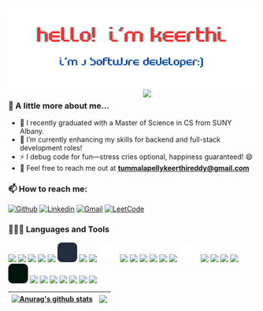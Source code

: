 <img align='center' src="/assets/intro.png"> <br/>
<img align='right' src="https://cdn.dribbble.com/users/4055494/screenshots/15215756/media/d2b66c4ca0192aa26d103448b3d1518b.gif" width="230">
</em></p>

### 👻 A little more about me...

- 📖 I recently graduated with a Master of Science in CS from SUNY Albany.
- 🌱 I’m currently enhancing my skills for backend and full-stack development roles!
- ⚡ I debug code for fun—stress cries optional, happiness guaranteed! 😄
- 🤘 Feel free to reach me out at **tummalapellykeerthireddy@gmail.com**

### 📫 How to reach me:

[![Github](https://img.shields.io/badge/-Github-000?style=flat&logo=Github&logoColor=white)](https://github.com/keerthireddytummalapelly)
[![Linkedin](https://img.shields.io/badge/-LinkedIn-blue?style=flat&logo=Linkedin&logoColor=white)](https://www.linkedin.com/in/keerthi-reddy-tummalapelly/)
[![Gmail](https://img.shields.io/badge/-Gmail-c14438?style=flat&logo=Gmail&logoColor=white)](mailto:tummalapellykeerthireddy@gmail.com)
[![LeetCode](https://img.shields.io/badge/-LeetCode-FFA116?style=flat&logo=LeetCode&logoColor=white)](https://leetcode.com/u/keerthireddy19/)


### 👨🏻‍💻 Languages and Tools <br />
<a href="https://www.python.org/" target="_blank" rel="noopener noreferrer"><img src="https://github.com/onemarc/tech-icons/blob/main/icons/python-light.svg" width="40"></a>
<a href="https://www.java.com/en/" target="_blank" rel="noopener noreferrer"><img src="https://github.com/onemarc/tech-icons/blob/main/icons/java-light.svg" width="40"></a>
<a href="https://devdocs.io/c/" target="_blank" rel="noopener noreferrer"><img src="https://github.com/onemarc/tech-icons/blob/main/icons/c-light.svg" width="40"></a>
<a href="https://www.javascript.com/" target="_blank" rel="noopener noreferrer"><img src="https://github.com/onemarc/tech-icons/blob/main/icons/javascript.svg" width="40"></a>
<a href="https://www.typescriptlang.org/" target="_blank" rel="noopener noreferrer"><img src="https://github.com/onemarc/tech-icons/blob/main/icons/typescript.svg" width="40"></a>
<a href="https://aws.amazon.com/about-aws/?nc2=h_header" target="_blank" rel="noopener noreferrer"><img src="https://github.com/onemarc/tech-icons/blob/main/icons%232/aws.svg" width="40"></a>
<a href="https://azure.microsoft.com/en-us" target="_blank" rel="noopener noreferrer"><img src="https://github.com/onemarc/tech-icons/blob/main/icons/azure-light.svg" width="40"></a>
<a href="https://www.docker.com/" target="_blank" rel="noopener noreferrer"><img src="https://github.com/onemarc/tech-icons/blob/main/icons/docker.svg" width="40"></a>
<a href="https://en.wikipedia.org/wiki/CI/CD" target="_blank" rel="noopener noreferrer"><img src="https://github.com/onemarc/tech-icons/blob/main/icons%232/cicd-light.svg" width="40"></a>
<a href="https://html.com/" target="_blank" rel="noopener noreferrer"><img src="https://github.com/onemarc/tech-icons/blob/main/icons/html.svg" width="40"></a>
<a href="https://www.w3.org/Style/CSS/Overview.en.html" target="_blank" rel="noopener noreferrer"><img src="https://github.com/onemarc/tech-icons/blob/main/icons/css.svg" width="40"></a>
<a href="https://angular.dev/" target="_blank" rel="noopener noreferrer"><img src="https://github.com/onemarc/tech-icons/blob/main/icons/angular.svg" width="40"></a>
<a href="https://react.dev/" target="_blank" rel="noopener noreferrer"><img src="https://github.com/onemarc/tech-icons/blob/main/icons/react-light.svg" width="40"></a>
<a href="https://nextjs.org/" target="_blank" rel="noopener noreferrer"><img src="https://github.com/onemarc/tech-icons/blob/main/icons/nextjs-light.svg" width="40"></a>
<a href="https://nodejs.org/en/about" target="_blank" rel="noopener noreferrer"><img src="https://github.com/onemarc/tech-icons/blob/main/icons/nodejs.svg" width="40"></a>
<a href="https://expressjs.com/" target="_blank" rel="noopener noreferrer"><img src="https://github.com/onemarc/tech-icons/blob/main/icons/expressjs-light.svg" width="40"></a>
<a href="https://fastapi.tiangolo.com/" target="_blank" rel="noopener noreferrer"><img src="https://github.com/onemarc/tech-icons/blob/main/icons/fastapi.svg" width="40"></a>
<a href="https://spring.io/projects/spring-boot" target="_blank" rel="noopener noreferrer"><img src="https://github.com/onemarc/tech-icons/blob/main/icons/spring-light.svg" width="40"></a>
<a href="https://www.djangoproject.com/" target="_blank" rel="noopener noreferrer"><img src="https://github.com/onemarc/tech-icons/blob/main/icons/django.svg" width="40"></a>
<a href="https://jestjs.io/" target="_blank" rel="noopener noreferrer"><img src="https://github.com/onemarc/tech-icons/blob/main/icons/jestjs.svg" width="40"></a>
<a href="https://junit.org/junit5/" target="_blank" rel="noopener noreferrer"><img src="https://github.com/onemarc/tech-icons/blob/main/icons/junit5.svg" width="40"></a>
<a href="https://www.mysql.com/" target="_blank" rel="noopener noreferrer"><img src="https://github.com/onemarc/tech-icons/blob/main/icons/mysql-light.svg" width="40"></a>
<a href="https://www.mongodb.com/" target="_blank" rel="noopener noreferrer"><img src="https://github.com/onemarc/tech-icons/blob/main/icons/mongodb.svg" width="40"></a>
<a href="https://www.postgresql.org/" target="_blank" rel="noopener noreferrer"><img src="https://github.com/onemarc/tech-icons/blob/main/icons/postgressql-light.svg" width="40"></a>
<a href="https://www.postman.com/" target="_blank" rel="noopener noreferrer"><img src="https://github.com/onemarc/tech-icons/blob/main/icons/postman.svg" width="40"></a>
<a href="https://www.figma.com/" target="_blank" rel="noopener noreferrer"><img src="https://github.com/onemarc/tech-icons/blob/main/icons/figma-light.svg" width="40"></a>
<a href="https://git-scm.com/" target="_blank" rel="noopener noreferrer"><img src="https://github.com/onemarc/tech-icons/blob/main/icons/git.svg" width="40"></a>
<a href="https://www.linux.org/" target="_blank" rel="noopener noreferrer"><img src="https://github.com/onemarc/tech-icons/blob/main/icons/linux-light.svg" width="40"></a>


| <a href="#"><img align="center" src="https://github-readme-stats.vercel.app/api?username=keerthireddytummalapelly&show_icons=true&include_all_commits=true&theme=buefy&hide_border=true" alt="Anurag's github stats" /></a> | <a href="#"><img align="center" src="https://github-readme-stats.vercel.app/api/top-langs/?username=keerthireddytummalapelly&layout=compact&theme=buefy&hide_border=true" /></a> |
| ------------- | ------------- |
